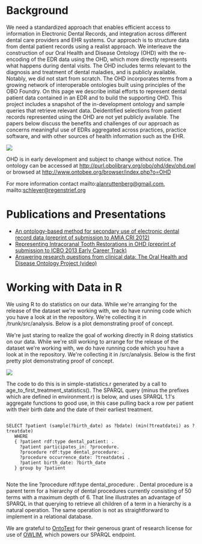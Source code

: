 # Background
We need a standardized approach that enables efficient access to information in Electronic Dental Records, and integration across different dental care providers and EHR systems. Our approach is to structure data from dental patient records using a realist approach. We interleave the construction of our Oral Health and Disease Ontology (OHD) with the re-encoding of the EDR data using the OHD, which more directly represents what happens during dental visits. The OHD includes terms relevant to the diagnosis and treatment of dental maladies, and is publicly available. Notably, we did not start from scratch. The OHD incorporates terms from a growing network of interoperable ontologies built using principles of the OBO Foundry. On this page we describe initial efforts to represent dental patient data contained in an EDR and to build the supporting OHD. This project includes a snapshot of the in-development ontology and sample queries that retrieve relevant data. Deidentified selections from patient records represented using the OHD are not yet publicly available. The papers below discuss the benefits and challenges of our approach as concerns meaningful use of EDRs aggregated across practices, practice software, and with other sources of health information such as the EHR.

![](https://github.com/wdduncan/ohd-ontology/blob/master/doc/images/OHD-illustration.jpg)

OHD is in early development and subject to change without notice. The ontology can be accessed at http://purl.obolibrary.org/obo/ohd/dev/ohd.owl or browsed at http://www.ontobee.org/browser/index.php?o=OHD

For more information contact mailto:alanruttenberg@gmail.com, mailto:schleyer@regenstrief.org

# Publications and Presentations
* [An ontology-based method for secondary use of electronic dental record data (preprint of submission to AMIA CRI 2012)](https://github.com/wdduncan/ohd-ontology/blob/master/doc/2012-09%20AMIA%20CRI%20An%20ontology-based%20method%20for%20secondary%20use%20of%20electronic%20dental%20record%20data.pdf)
* [Representing Intracoranal Tooth Restorations in OHD (preprint of submission to ICBO 2013 Early Career Track)](https://github.com/wdduncan/ohd-ontology/blob/master/doc/2013-04%20ICBO%20Early%20Career%20-%20Representing%20Intracoranal%20Tooth%20Restorations%20in%20OHD.pdf)
* [Answering research questions from clinical data: The Oral Health and Disease Ontology Project (video)](https://player.vimeo.com/video/50843791?title=0&amp;byline=0&amp;portrait=0)


# Working with Data in R
We using R to do statistics on our data. While we're arranging for the release of the dataset we're working with, we do have running code which you have a look at in the repository. We're collecting it in /trunk/src/analysis. Below is a plot demonstrating proof of concept.

We're just staring to realize the goal of working directly in R doing statistics on our data. While we're still working to arrange for the release of the dataset we're working with, we do have running code which you have a look at in the repository. We're collecting it in /src/analysis. Below is the first pretty plot demonstrating proof of concept.

![](https://github.com/wdduncan/ohd-ontology/blob/master/doc/images/ohd-r-plot-1.png)

The code to do this is in simple-statistics.r generated by a call to age_to_first_treatment_statistics(). The SPARQL query (minus the prefixes which are defined in environment.r) is below, and uses SPARQL 1.1's aggregate functions to good use, in this case pulling back a row per patient with their birth date and the date of their earliest treatment.

```

SELECT ?patient (sample(?birth_date) as ?bdate) (min(?treatdatei) as ?treatdate)
   WHERE 
   { ?patient rdf:type dental_patient: . 
     ?patient participates_in: ?procedure. 
     ?procedure rdf:type dental_procedure: .
     ?procedure occurrence_date: ?treatdatei .
     ?patient birth_date: ?birth_date
   } group by ?patient
   
```
Note the line ?procedure rdf:type dental_procedure: . Dental procedure is a parent term for a hierarchy of dental procedures currently consisting of 50 terms with a maximum depth of 6. That line illustrates an advantage of SPARQL in that querying to retrieve all children of a term in a hierarchy is a natural operation. The same operation is not as straightforward to implement in a relational database.

We are grateful to [OntoText](http://ontotext.com) for their generous grant of research license for use of [OWLIM](http://ontotext.com/owlim), which powers our SPARQL endpoint.
